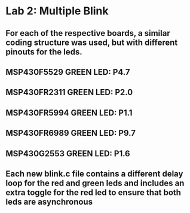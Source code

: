 # Lab 2: Multiple Blink

## For each of the respective boards, a similar coding structure was used, but with different pinouts for the leds.

## MSP430F5529 GREEN LED: P4.7
## MSP430FR2311 GREEN LED: P2.0
## MSP430FR5994 GREEN LED: P1.1
## MSP430FR6989 GREEN LED: P9.7
## MSP430G2553 GREEN LED: P1.6

## Each new blink.c file contains a different delay loop for the red and green leds and includes an extra toggle for the red led to ensure that both leds are asynchronous